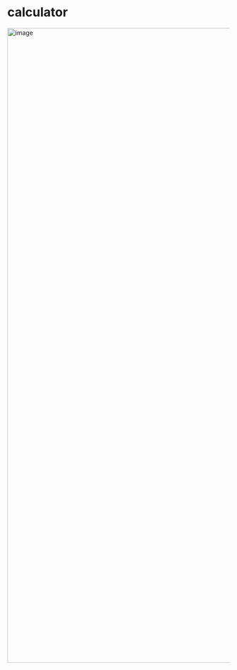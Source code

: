 # calculator

<img width="1440" alt="image" src="https://user-images.githubusercontent.com/16683108/217186217-6a8b8c4e-b96e-4775-939e-a0c38271add7.png">

